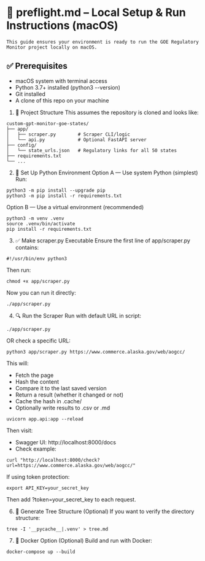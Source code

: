 # 🚀 preflight.md – Local Setup & Run Instructions (macOS)

    This guide ensures your environment is ready to run the GOE Regulatory Monitor project locally on macOS.

## ✅ Prerequisites
* macOS system with terminal access
* Python 3.7+ installed (python3 --version)
* Git installed
* A clone of this repo on your machine

1. 🧱 Project Structure
    This assumes the repository is cloned and looks like:
```
custom-gpt-monitor-goe-states/
├── app/
│   ├── scraper.py        # Scraper CLI/logic
│   └── api.py            # Optional FastAPI server
├── config/
│   └── state_urls.json   # Regulatory links for all 50 states
├── requirements.txt
└── ...
```

2. 🐍 Set Up Python Environment
Option A — Use system Python (simplest)
Run:
```
python3 -m pip install --upgrade pip
python3 -m pip install -r requirements.txt
```

Option B — Use a virtual environment (recommended)
```
python3 -m venv .venv
source .venv/bin/activate
pip install -r requirements.txt
```

3. ✅ Make scraper.py Executable
Ensure the first line of app/scraper.py contains:
```
#!/usr/bin/env python3
```

Then run:
```
chmod +x app/scraper.py
```

Now you can run it directly:
```
./app/scraper.py
```

4. 🔍 Run the Scraper
Run with default URL in script:
```
./app/scraper.py
```

OR check a specific URL:
```
python3 app/scraper.py https://www.commerce.alaska.gov/web/aogcc/
```

This will:
* Fetch the page
* Hash the content
* Compare it to the last saved version
* Return a result (whether it changed or not)
* Cache the hash in .cache/
* Optionally write results to .csv or .md

```
uvicorn app.api:app --reload
```

Then visit:
* Swagger UI: http://localhost:8000/docs
* Check example:
```
curl "http://localhost:8000/check?url=https://www.commerce.alaska.gov/web/aogcc/"
```

If using token protection:
```
export API_KEY=your_secret_key
```

Then add ?token=your_secret_key to each request.

6. 📄 Generate Tree Structure (Optional)
If you want to verify the directory structure:
```
tree -I '__pycache__|.venv' > tree.md
```

7. 🐳 Docker Option (Optional)
Build and run with Docker:
```
docker-compose up --build
```